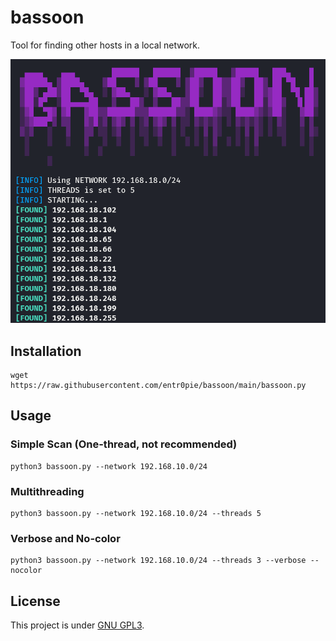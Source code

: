 # bassoon
Tool for finding other hosts in a local network.

<img src="images/bassoon.png"  alt="bassoon example">

## Installation
```
wget https://raw.githubusercontent.com/entr0pie/bassoon/main/bassoon.py
```
## Usage

### Simple Scan (One-thread, not recommended)
```
python3 bassoon.py --network 192.168.10.0/24
```

### Multithreading
```
python3 bassoon.py --network 192.168.10.0/24 --threads 5
```

### Verbose and No-color
```
python3 bassoon.py --network 192.168.10.0/24 --threads 3 --verbose --nocolor 
```

## License 
This project is under [GNU GPL3](https://www.gnu.org/licenses/gpl-3.0.html). 
